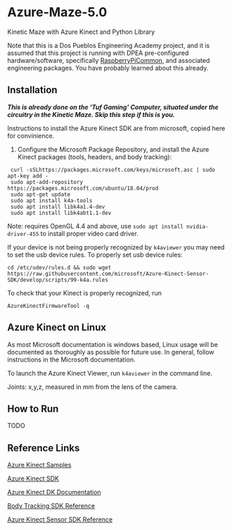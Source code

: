 # Azure-Maze-5.0
Kinetic Maze with Azure Kinect and Python Library

Note that this is a Dos Pueblos Engineering Academy project, and it is assumed that this project is running with DPEA pre-configured hardware/software, specifically [RaspberryPiCommon](https://github.com/dpengineering/RaspberryPiCommon), and associated engineering packages. You have probably learned about this already.



## Installation ##
***This is already done on the 'Tuf Gaming' Computer, situated under the circuitry in the Kinetic Maze. Skip this step if this is you.***

Instructions to install the Azure Kinect SDK are from microsoft, copied here for convinience.

1. Configure the Microsoft Package Repository, and install the Azure Kinect packages (tools, headers, and body tracking):
```
 curl -sSLhttps://packages.microsoft.com/keys/microsoft.asc | sudo apt-key add -
 sudo apt-add-repository https://packages.microsoft.com/ubuntu/18.04/prod
 sudo apt-get update
 sudo apt install k4a-tools
 sudo apt install libk4a1.4-dev
 sudo apt install libk4abt1.1-dev
```
Note: requires OpenGL 4.4 and above, use ```sudo apt install nvidia-driver-455``` to install proper video card driver.

If your device is not being properly recognized by ```k4aviewer``` you may need to set the usb device rules.
To properly set usb device rules:

```
cd /etc/udev/rules.d && sudo wget https://raw.githubusercontent.com/microsoft/Azure-Kinect-Sensor-SDK/develop/scripts/99-k4a.rules
```

To check that your Kinect is properly recognized, run
```
AzureKinectFirmwareTool -q
```


## Azure Kinect on Linux ##
As most Microsoft documentation is windows based, Linux usage will be documented as thoroughly as possible for future use. In general, follow instructions in the Microsoft documentation.

To launch the Azure Kinect Viewer, run `k4aviewer` in the command line.

Joints: x,y,z, measured in mm from the lens of the camera.

## How to Run ##

TODO





## Reference Links ##
[Azure Kinect Samples](https://github.com/microsoft/Azure-Kinect-Samples)

[Azure Kinect SDK](https://github.com/microsoft/Azure-Kinect-Sensor-SDK)

[Azure Kinect DK Documentation](https://docs.microsoft.com/en-us/azure/kinect-dk/)

[Body Tracking SDK Reference](https://microsoft.github.io/Azure-Kinect-Body-Tracking/release/1.x.x/index.html)

[Azure Kinect Sensor SDK Reference](https://microsoft.github.io/Azure-Kinect-Sensor-SDK/master/index.html)
